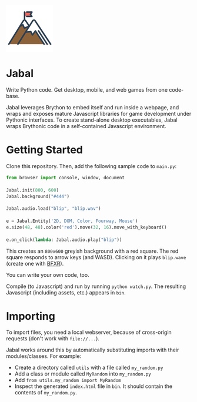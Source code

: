 ![logo](mountain.png)
# Jabal

Write Python code. Get desktop, mobile, and web games from one code-base.

Jabal leverages Brython to embed itself and run inside a webpage, and wraps and exposes mature Javascript libraries for game development under Pythonic interfaces.  To create stand-alone desktop executables, Jabal wraps Brythonic code in a self-contained Javascript environment.

# Getting Started

Clone this repository. Then, add the following sample code to `main.py`:

```python
from browser import console, window, document

Jabal.init(800, 600)
Jabal.background("#444")

Jabal.audio.load("blip", "blip.wav")

e = Jabal.Entity('2D, DOM, Color, Fourway, Mouse')
e.size(48, 48).color('red').move(32, 16).move_with_keyboard()

e.on_click(lambda: Jabal.audio.play("blip")) 
```

This creates an `800x600` greyish background with a red square. The red square responds to arrow keys (and WASD). Clicking on it plays `blip.wave` (create one with [BFXR](http://www.bfxr.net/)).

You can write your own code, too.

Compile (to Javascript) and run by running `python watch.py`. The resulting Javascript (including assets, etc.) appears in `bin`.

# Importing

To import files, you need a local webserver, because of cross-origin requests (don't work with `file://...`).

Jabal works around this by automatically substituting imports with their modules/classes. For example:

- Create a directory called `utils` with a file called `my_random.py`
- Add a class or module called `MyRandom` into `my_random.py`
- Add `from utils.my_random import MyRandom`
- Inspect the generated `index.html` file in `bin`. It should contain the contents of `my_random.py`.